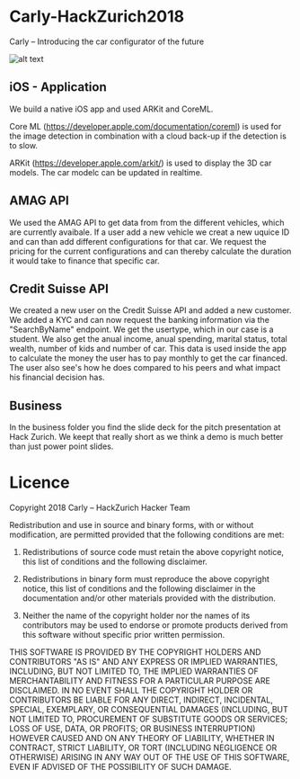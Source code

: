 # Carly-HackZurich2018
Carly – Introducing the car configurator of the future 

![alt text](https://menux.org/images/Carly-Logo-blau.png "Carly – Future car configurator mobile app")


## iOS - Application

We build a native iOS app and used ARKit and CoreML.

Core ML (https://developer.apple.com/documentation/coreml) is used for the image detection in combination with a cloud back-up if the detection is to slow.

ARKit (https://developer.apple.com/arkit/) is used to display the 3D car models. The car modelc can be updated in realtime.

## AMAG API

We used the AMAG API to get data from from the different vehicles, which are currently avaibale. If a user add a new vehicle we creat a new uquice ID and can than add different configurations for that car. We request the pricing for the current configurations and can thereby calculate the duration it would take to finance that specific car.

## Credit Suisse API

We created a new user on the Credit Suisse API and added a new customer. We added a KYC and can now request the banking information via the "SearchByName" endpoint. We get the usertype, which in our case is a student. We also get the anual income, anual spending, marital status, total wealth, number of kids and number of car. This data is used inside the app to calculate the money the user has to pay monthly to get the car financed. The user also see's how he does compared to his peers and what impact his financial decision has.

## Business

In the business folder you find the slide deck for the pitch presentation at Hack Zurich. We keept that really short as we think a demo is much better than just power point slides.


# Licence

Copyright 2018 Carly – HackZurich Hacker Team

Redistribution and use in source and binary forms, with or without modification, are permitted provided that the following conditions are met:

1. Redistributions of source code must retain the above copyright notice, this list of conditions and the following disclaimer.

2. Redistributions in binary form must reproduce the above copyright notice, this list of conditions and the following disclaimer in the documentation and/or other materials provided with the distribution.

3. Neither the name of the copyright holder nor the names of its contributors may be used to endorse or promote products derived from this software without specific prior written permission.

THIS SOFTWARE IS PROVIDED BY THE COPYRIGHT HOLDERS AND CONTRIBUTORS "AS IS" AND ANY EXPRESS OR IMPLIED WARRANTIES, INCLUDING, BUT NOT LIMITED TO, THE IMPLIED WARRANTIES OF MERCHANTABILITY AND FITNESS FOR A PARTICULAR PURPOSE ARE DISCLAIMED. IN NO EVENT SHALL THE COPYRIGHT HOLDER OR CONTRIBUTORS BE LIABLE FOR ANY DIRECT, INDIRECT, INCIDENTAL, SPECIAL, EXEMPLARY, OR CONSEQUENTIAL DAMAGES (INCLUDING, BUT NOT LIMITED TO, PROCUREMENT OF SUBSTITUTE GOODS OR SERVICES; LOSS OF USE, DATA, OR PROFITS; OR BUSINESS INTERRUPTION) HOWEVER CAUSED AND ON ANY THEORY OF LIABILITY, WHETHER IN CONTRACT, STRICT LIABILITY, OR TORT (INCLUDING NEGLIGENCE OR OTHERWISE) ARISING IN ANY WAY OUT OF THE USE OF THIS SOFTWARE, EVEN IF ADVISED OF THE POSSIBILITY OF SUCH DAMAGE.
